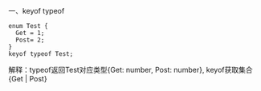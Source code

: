 一、keyof typeof
```
enum Test {
  Get = 1;
  Post= 2;
}
keyof typeof Test;
```
 解释：typeof返回Test对应类型{Get: number, Post: number}, keyof获取集合{Get | Post}
